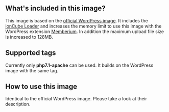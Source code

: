 ## What's included in this image?
This image is based on the [official WordPress image](https://hub.docker.com/_/wordpress/). It includes the [ionCube Loader](https://www.ioncube.com/loaders.php) and increases the memory limit to use this image with the WordPress extension [Memberium](https://memberium.com/). In addition the maximum upload file size is increased to 128MB.

## Supported tags
Currently only **php7.1-apache** can be used. It builds on the WordPress image with the same tag.

## How to use this image
Identical to the official WordPress image. Please take a look at their description.